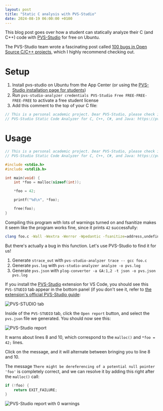 ```yaml
---
layout: post
title: "Static C analysis with PVS-Studio"
date: 2024-08-19 06:00:00 +0100
---
```


This blog post goes over how a student can statically analyze their C (and C++) code with [PVS-Studio](https://pvs-studio.com/en/) for free on Ubuntu.

The PVS-Studio team wrote a fascinating post called [100 bugs in Open Source C/C++ projects](https://pvs-studio.com/en/blog/posts/cpp/a0079/), which I highly recommend checking out.

# Setup

1. Install pvs-studio on Ubuntu from the App Center (or using the [PVS-Studio installation page for students](https://pvs-studio.com/en/order/for-students/))
2. Run `pvs-studio-analyzer credentials PVS-Studio Free FREE-FREE-FREE-FREE` to activate a free student license
3. Add this comment to the top of your C file:

```c
// This is a personal academic project. Dear PVS-Studio, please check it.
// PVS-Studio Static Code Analyzer for C, C++, C#, and Java: https://pvs-studio.com
```

# Usage

```c
// This is a personal academic project. Dear PVS-Studio, please check it.
// PVS-Studio Static Code Analyzer for C, C++, C#, and Java: https://pvs-studio.com

#include <stdio.h>
#include <stdlib.h>

int main(void) {
    int *foo = malloc(sizeof(int));

    *foo = 42;

    printf("%d\n", *foo);

    free(foo);
}
```

Compiling this program with lots of warnings turned on and fsanitize makes it seem like the program works fine, since it prints `42` successfully:

```bash
clang foo.c -Wall -Wextra -Werror -Wpedantic -fsanitize=address,undefined && ./a.out
```

But there's actually a bug in this function. Let's use PVS-Studio to find it for us!

1. Generate `strace_out` with `pvs-studio-analyzer trace -- gcc foo.c`
2. Generate `pvs.log` with `pvs-studio-analyzer analyze -o pvs.log`
3. Generate `pvs.json` with `plog-converter -a GA:1,2 -t json -o pvs.json pvs.log`

If you install the [PVS-Studio](https://marketplace.visualstudio.com/items?itemName=EvgeniyRyzhkov.pvs-studio-vscode) extension for VS Code, you should see this `PVS-STUDIO` tab appear in the bottom panel (if you don't see it, refer to [the extension's official PVS-Studio guide](https://pvs-studio.com/en/docs/manual/6646/):

![PVS-STUDIO tab](https://github.com/user-attachments/assets/165e7433-d4f6-43b3-badb-34cb3dea8541)

Inside of the `PVS-STUDIO` tab, click the `Open report` button, and select the `pvs.json` file we generated. You should now see this:

![PVS-Studio report](https://github.com/user-attachments/assets/83d317cc-7fde-4e38-bb25-d76bf45e54ee)

It warns about lines 8 and 10, which correspond to the `malloc()` and `*foo = 42;` lines.

Click on the message, and it will alternate between bringing you to line 8 and 10.

The message `There might be dereferencing of a potential null pointer 'foo'` is completely correct, and we can resolve it by adding this right after the `malloc()` call:

```c
if (!foo) {
    return EXIT_FAILURE;
}
```

![PVS-Studio report with 0 warnings](https://github.com/user-attachments/assets/f349e234-0b8a-4e63-bafe-3847ccecd7e3)
